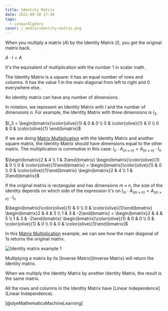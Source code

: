 ```yaml
---
title: Identity Matrix
date: 2021-09-18 17:30
tags:
  - LinearAlgebra
cover: /_media/identity-matrix.png
---
```


When you multiply a matrix $(A)$ by the Identity Matrix $(I)$, you get the original matrix back.

$A \cdot I = A$

 It's the equivalent of multiplication with the number 1 in scalar math.

The Identity Matrix is a square: it has an equal number of rows and columns. It has the value 1 in the main diagonal from left to right and 0 everywhere else.

An identity matrix can have any number of dimensions.

In notation, we represent an Identity Matrix with $I$ and the number of dimensions $n$. For example, the Identity Matrix with three dimensions is $I_{3}$.

$I_3 = \begin{bmatrix}\color{olive}{1} & 0 & 0 \\ 0 & \color{olive}{1} & 0 \\ 0 & 0 & \color{olive}{1} \end{bmatrix}$

If we are doing [Matrix Multiplication](permanent/matrix-multiplication.md) with the Identity Matrix and another square matrix, the Identity Matrix should have dimensions equal to the other matrix. The multiplication is commutive in this case: $I_n \cdot A_{(n \times n)} = A_{(n \times n)} \cdot I_n$

$\begin{bmatrix}2 & 4 \\ 1 & 3\end{bmatrix} \begin{bmatrix}\color{olive}{1} & 0 \\ 0 & \color{olive}{1}\end{bmatrix} = \begin{bmatrix}\color{olive}{1} & 0 \\ 0 & \color{olive}{1}\end{bmatrix} \begin{bmatrix}2 & 4 \\ 1 & 3\end{bmatrix}$

If the original matrix is rectangular and has dimensions $m \times n$, the size of the identity depends on which side of the expression it's on $I_m \cdot A_{(m \times n)} = A_{(m \times n)} \cdot I_n$

$\begin{bmatrix}\color{olive}{1} & 0 \\ 0 & \color{olive}{1}\end{bmatrix} \begin{bmatrix}2 & 4 & 5 \\ 1 & 3 & -2\end{bmatrix}  = \begin{bmatrix}2 & 4 & 5 \\ 1 & 3 & -2\end{bmatrix} \begin{bmatrix}\color{olive}{1} & 0 & 0 \\ 0 & \color{olive}{1} & 0 \\ 0 & 0 & \color{olive}{1}\end{bmatrix}$

In this [Matrix Multiplication](permanent/matrix-multiplication.md) example, we can see how the main diagonal of 1s returns the original matrix.

![Identity matrix example 1](/_media/identity-matrix-1.gif)

Multiplying a matrix by its [Inverse Matrix](Inverse Matrix) will return the identity matrix.

When we multiply the Identity Matrix by another Identity Matrix, the result is the same matrix.

All the rows and columns in the Identity Matrix have [Linear Independence](Linear Independence).

[@dyeMathematicsMachineLearning]